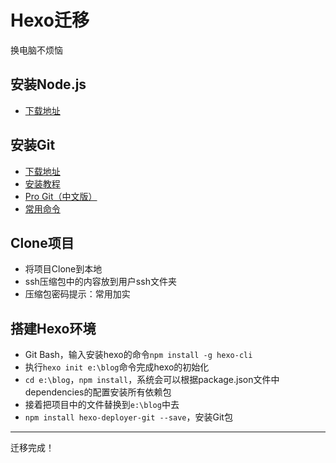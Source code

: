 # Hexo迁移

换电脑不烦恼

## 安装Node.js

* [下载地址](https://nodejs.org/en/download/)

## 安装Git

* [下载地址](https://git-scm.com/download/)
* [安装教程](http://jingyan.baidu.com/article/90895e0fb3495f64ed6b0b50.html)
* [Pro Git（中文版）](http://git.oschina.net/progit/)
* [常用命令](http://blog.csdn.net/u011974987/article/details/50973740)


## Clone项目

* 将项目Clone到本地
* ssh压缩包中的内容放到用户ssh文件夹
* 压缩包密码提示：常用加实

## 搭建Hexo环境

* Git Bash，输入安装hexo的命令`npm install -g hexo-cli`
* 执行`hexo init e:\blog`命令完成hexo的初始化
* `cd e:\blog`，`npm install`，系统会可以根据package.json文件中dependencies的配置安装所有依赖包
* 接着把项目中的文件替换到`e:\blog`中去
* `npm install hexo-deployer-git --save`，安装Git包

------

迁移完成！